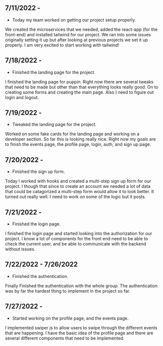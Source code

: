 ## 7/11/2022 -

* Today my team worked on getting our project setup     properly.

We created the microservices that we needed, added the react-app (for the front-end) and installed tailwind for our project. We ran into some issues originally setting it up but after looking at previous projects we set it up properly. I am very excited to start working with tailwind!

## 7/18/2022 -

* Finished the landing page for the project. 

I finished the landing page for puppin. Right now there are several tweaks that need to be made but other than that everything looks really good. On to creating some forms and creating the main page. Also I need to figure out login and logout. 
## 7/19/2022 -

* Tweaked the landing page for the project. 

Worked on some fake cards for the landing page and working on a developer section. So far this is looking really nice. Right now my goals are to finish the events page, the profile page, login, auth, and sign up page. 


## 7/20/2022 -

* Finished the sign up form.  

Today I worked with hooks and created a multi-step sign up form for our project. I though that since to create an account we needed a lot of data that could be catagorized a multi-step form would allow it to look better. It turned out really well. I need to work on some of the logic but it posts. 

## 7/21/2022 -

* Finished the login page.

I finished the login page and started looking into the authorization for our project. I know a lot of components for the front end need to be able to check the current user, and be able to communicate with the backend without issues. 

## 7/22/2022 - 7/26/2022

* Finished the authentication.

Finally Finished the authentication with the whole group. The authentication was by far the hardest thing to implement in the project so far. 

## 7/27/2022 -

* Started working on the profile page, and the events page.

I implemented swiper js to allow users to swipe through the different events that are happening. I have the basic idea of the profile page and there are several different components that need to be implemented. 
